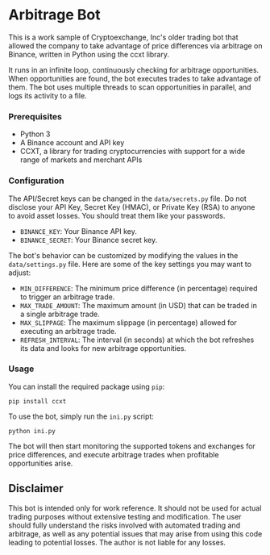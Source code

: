 <h1>Arbitrage Bot</h1>

<p>This is a work sample of Cryptoexchange, Inc's older trading bot that allowed the company to take advantage of price differences via arbitrage on Binance, written in Python using the ccxt library.</p>

<p>It runs in an infinite loop, continuously checking for arbitrage opportunities. 
When opportunities are found, the bot executes trades to take advantage of them.
The bot uses multiple threads to scan opportunities in parallel, and logs its activity to a file.</p>

<h3>Prerequisites</h3>

<ul>
<li>Python 3</li>
<li>A Binance account and API key</li>
<li>CCXT, a library for trading cryptocurrencies with support for a wide range of markets and merchant APIs</li>
</ul>

<h3>Configuration</h3>
<p>The API/Secret keys can be changed in the <code>data/secrets.py</code> file. Do not disclose your API Key, Secret Key (HMAC), or Private Key (RSA) to anyone to avoid asset losses. You should treat them like your passwords.</p>

<ul>
      <li><code>BINANCE_KEY</code>: Your Binance API key.</li>
      <li><code>BINANCE_SECRET</code>: Your Binance secret key.</li>
</ul>

<p>The bot's behavior can be customized by modifying the values in the <code>data/settings.py</code> file. Here are some of the key settings you may want to adjust:</p>

<ul>
      <li><code>MIN_DIFFERENCE</code>: The minimum price difference (in percentage) required to trigger an arbitrage trade.</li>
      <li><code>MAX_TRADE_AMOUNT</code>: The maximum amount (in USD) that can be traded in a single arbitrage trade.</li>
      <li><code>MAX_SLIPPAGE</code>: The maximum slippage (in percentage) allowed for executing an arbitrage trade.</li>
      <li><code>REFRESH_INTERVAL</code>: The interval (in seconds) at which the bot refreshes its data and looks for new arbitrage opportunities.</li>
</ul>

<h3>Usage</h3>
<p>You can install the required package using <code>pip</code>:</p>

<pre><code>pip install ccxt</code></pre>

<p>To use the bot, simply run the <code>ini.py</code> script:</p>

<pre><code>python ini.py</code></pre>

<p>The bot will then start monitoring the supported tokens and exchanges for price differences, and execute arbitrage trades when profitable opportunities arise.</p>

<h2>Disclaimer</h2>
<p>This bot is intended only for work reference. It should not be used for actual trading purposes without extensive testing and modification. 
The user should fully understand the risks involved with automated trading and arbitrage, as well as any potential issues that may arise from using this code leading to potential losses. 
The author is not liable for any losses.</p>
